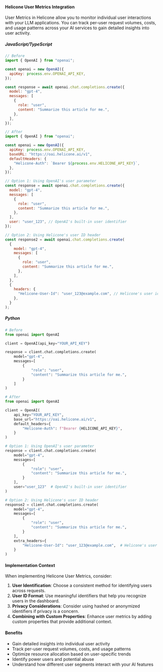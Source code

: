 #### Helicone User Metrics Integration

User Metrics in Helicone allow you to monitor individual user interactions with your LLM applications. You can track per-user request volumes, costs, and usage patterns across your AI services to gain detailed insights into user activity.

##### JavaScript/TypeScript

```javascript
// Before
import { OpenAI } from "openai";

const openai = new OpenAI({
  apiKey: process.env.OPENAI_API_KEY,
});

const response = await openai.chat.completions.create({
  model: "gpt-4",
  messages: [
    {
      role: "user",
      content: "Summarize this article for me.",
    },
  ],
});

// After
import { OpenAI } from "openai";

const openai = new OpenAI({
  apiKey: process.env.OPENAI_API_KEY,
  baseURL: "https://oai.helicone.ai/v1",
  defaultHeaders: {
    "Helicone-Auth": `Bearer ${process.env.HELICONE_API_KEY}`,
  },
});

// Option 1: Using OpenAI's user parameter
const response = await openai.chat.completions.create({
  model: "gpt-4",
  messages: [
    {
      role: "user",
      content: "Summarize this article for me.",
    },
  ],
  user: "user_123", // OpenAI's built-in user identifier
});

// Option 2: Using Helicone's user ID header
const response2 = await openai.chat.completions.create(
  {
    model: "gpt-4",
    messages: [
      {
        role: "user",
        content: "Summarize this article for me.",
      },
    ],
  },
  {
    headers: {
      "Helicone-User-Id": "user_123@example.com", // Helicone's user identifier
    },
  }
);
```

##### Python

```python
# Before
from openai import OpenAI

client = OpenAI(api_key="YOUR_API_KEY")

response = client.chat.completions.create(
    model="gpt-4",
    messages=[
        {
            "role": "user",
            "content": "Summarize this article for me.",
        }
    ]
)

# After
from openai import OpenAI

client = OpenAI(
    api_key="YOUR_API_KEY",
    base_url="https://oai.helicone.ai/v1",
    default_headers={
        "Helicone-Auth": f"Bearer {HELICONE_API_KEY}",
    }
)

# Option 1: Using OpenAI's user parameter
response = client.chat.completions.create(
    model="gpt-4",
    messages=[
        {
            "role": "user",
            "content": "Summarize this article for me.",
        }
    ],
    user="user_123"  # OpenAI's built-in user identifier
)

# Option 2: Using Helicone's user ID header
response2 = client.chat.completions.create(
    model="gpt-4",
    messages=[
        {
            "role": "user",
            "content": "Summarize this article for me.",
        }
    ],
    extra_headers={
        "Helicone-User-Id": "user_123@example.com",  # Helicone's user identifier
    }
)
```

#### Implementation Context

When implementing Helicone User Metrics, consider:

1. **User Identification**: Choose a consistent method for identifying users across requests.
2. **User ID Format**: Use meaningful identifiers that help you recognize users in the dashboard.
3. **Privacy Considerations**: Consider using hashed or anonymized identifiers if privacy is a concern.
4. **Combining with Custom Properties**: Enhance user metrics by adding custom properties that provide additional context.

#### Benefits

- Gain detailed insights into individual user activity
- Track per-user request volumes, costs, and usage patterns
- Optimize resource allocation based on user-specific trends
- Identify power users and potential abuse
- Understand how different user segments interact with your AI features
